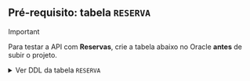 ## Pré-requisito: tabela `RESERVA`

> [!IMPORTANT]
> Para testar a API com **Reservas**, crie a tabela abaixo no Oracle **antes** de subir o projeto.

<details>
<summary>Ver DDL da tabela <code>RESERVA</code></summary>

```sql
-- RESERVA — DDL (Oracle 12c+)
CREATE TABLE reserva (
  id               NUMBER(19) GENERATED BY DEFAULT ON NULL AS IDENTITY PRIMARY KEY,
  placa            VARCHAR2(10)  NOT NULL,
  vaga             VARCHAR2(20),
  inicio_previsto  TIMESTAMP(6)  NOT NULL,
  fim_previsto     TIMESTAMP(6)  NOT NULL,
  status           VARCHAR2(20)  NOT NULL
);
